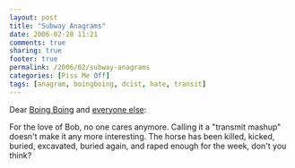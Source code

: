 ```yaml
---
layout: post
title: "Subway Anagrams"
date: 2006-02-28 11:21
comments: true
sharing: true
footer: true
permalink: /2006/02/subway-anagrams
categories: [Piss Me Off]
tags: [anagram, boingboing, dcist, hate, transit]
---
```

Dear <a href="http://www.boingboing.net/2006/02/26/anagram_transit_maps.html">Boing Boing</a> and <a href="http://www.dcist.com/archives/2006/02/27/your_monday_met.php">everyone else</a>:

For the love of Bob, no one cares anymore.  Calling it a "transmit mashup" doesn't make it any more interesting.  The horse has been killed, kicked, buried, excavated, buried again, and raped enough for the week, don't you think?
